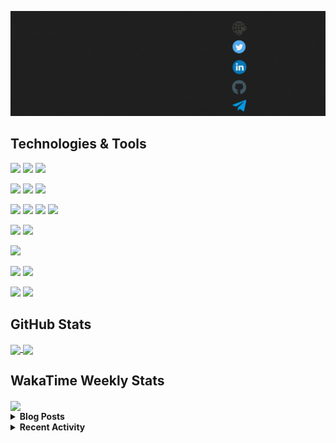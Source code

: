 [![Header](https://raw.githubusercontent.com/crazyuploader/crazyuploader/master/header.gif "Header")](https://jugalkishore.me/)

## Technologies & Tools

![](https://img.shields.io/badge/OS-Linux-informational?style=flat&logo=linux&logoColor=white&color=2bbc8a)
![](https://img.shields.io/badge/OS-Windows-informational?style=flat&logo=windows&logoColor=white&color=2bbc8a)
![](https://img.shields.io/badge/OS-Android-informational?style=flat&logo=android&logoColor=white&color=2bbc8a)

![](https://img.shields.io/badge/Editor-Code-informational?style=flat&logo=visual-studio-code&logoColor=white&color=2bbc8a)
![](https://img.shields.io/badge/Editor-IntelliJ%20IDEA-informational?style=flat&logo=intellij-idea&logoColor=white&color=2bbc8a)
![](https://img.shields.io/badge/Editor-Android%20Studio-informational?style=flat&logo=android-studio&logoColor=white&color=2bbc8a)

![](https://img.shields.io/badge/Code-Python-informational?style=flat&logo=python&logoColor=white&color=2bbc8a)
![](https://img.shields.io/badge/Code-C++-informational?style=flat&logo=c-plus-plus&logoColor=white&color=2bbc8a)
![](https://img.shields.io/badge/Code-JavaScript-informational?style=flat&logo=javascript&logoColor=white&color=2bbc8a)
![](https://img.shields.io/badge/Shell-Bash-informational?style=flat&logo=gnu-bash&logoColor=white&color=2bbc8a)

![](https://img.shields.io/badge/Markup%20Language-Markdown-informational?style=flat&logo=markdown&logoColor=white&color=2bbc8a)
![](https://img.shields.io/badge/Markup%20Language-HTML-informational?style=flat&logo=html5&logoColor=white&color=2bbc8a)

![](https://img.shields.io/badge/JS%20FrameWork-ReactJS-informational?style=flat&logo=react&logoColor=white&color=2bbc8a)

![](https://img.shields.io/badge/Tools-GIT-informational?style=flat&logo=git&logoColor=white&color=2bbc8a)
![](https://img.shields.io/badge/Tools-Docker-informational?style=flat&logo=docker&logoColor=white&color=2bbc8a)

![](https://img.shields.io/badge/Cloud-Amazon%20Web%20Services-informational?style=flat&logo=amazon-aws&logoColor=white&color=2bbc8a)
![](https://img.shields.io/badge/Cloud-Microsoft%20Azure-informational?style=flat&logo=microsoft-azure&logoColor=white&color=2bbc8a)

## GitHub Stats

<a href="https://github.com/crazyuploader">
    <img align="center" src="https://readme-stats.jugalkishore.me/api/top-langs/?username=crazyuploader&hide=C&exclude_repo=Kernel,dragontc&langs_count=6&layout=compact" />
</a>
<a href="https://github.com/crazyuploader">
    <img align="center" src="https://readme-stats.jugalkishore.me/api?username=crazyuploader" />
</a>

## WakaTime Weekly Stats

<a href="https://wakatime.com/@crazyuploader">
    <img align="center" src="https://github-readme-stats.vercel.app/api/wakatime?username=crazyuploader" />
</a>

<details>
    <summary><b>Blog Posts</b></summary>

<!-- BLOG-POST-LIST:START -->
- [First Post](https://jugalkishore.me/posts/first-post/)
<!-- BLOG-POST-LIST:END -->
</details>

<details>
    <summary><b>Recent Activity</b></summary>

<!--START_SECTION:activity-->
1. 🎉 Merged PR [#18](https://github.com/crazyuploader/Docker-Builder/pull/18) in [crazyuploader/Docker-Builder](https://github.com/crazyuploader/Docker-Builder)
2. 💪 Opened PR [#18](https://github.com/crazyuploader/Docker-Builder/pull/18) in [crazyuploader/Docker-Builder](https://github.com/crazyuploader/Docker-Builder)
3. 🎉 Merged PR [#29](https://github.com/crazyuploader/Android_Test_Apps/pull/29) in [crazyuploader/Android_Test_Apps](https://github.com/crazyuploader/Android_Test_Apps)
4. 🎉 Merged PR [#30](https://github.com/crazyuploader/Android_Test_Apps/pull/30) in [crazyuploader/Android_Test_Apps](https://github.com/crazyuploader/Android_Test_Apps)
5. 🎉 Merged PR [#25](https://github.com/crazyuploader/activity-box/pull/25) in [crazyuploader/activity-box](https://github.com/crazyuploader/activity-box)
<!--END_SECTION:activity-->
</details>

<!--<p align="center"><img src="https://quotes-github-readme.vercel.app/api?type=horizontal" /></p>-->
